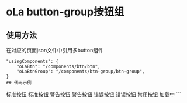 # oLa button-group按钮组

## 使用方法
在对应的页面json文件中引用多button组件
```
"usingComponents": {
    "oLaBtn": "/components/btn/btn",
    "oLaBtnGroup": "/components/btn-group/btn-group",
}
## 代码示例

```
<oLaBtnGroup>
    <oLaBtn type="primary">标准按钮</oLaBtn>
    <oLaBtn type="primary" inverse>标准按钮</oLaBtn>
    <oLaBtn type="warn">警告按钮</oLaBtn>
    <oLaBtn type="warn" inverse>警告按钮</oLaBtn>
    <oLaBtn type="danger">错误按钮</oLaBtn>
    <oLaBtn type="danger" inverse>错误按钮</oLaBtn>
</oLaBtnGroup>
<oLaBtnGroup>
    <oLaBtn disabled>禁用按钮</oLaBtn>
    <oLaBtn loading>加载中</oLaBtn>
</oLaBtnGroup>
```
